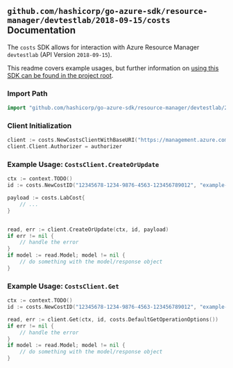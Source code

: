 
## `github.com/hashicorp/go-azure-sdk/resource-manager/devtestlab/2018-09-15/costs` Documentation

The `costs` SDK allows for interaction with Azure Resource Manager `devtestlab` (API Version `2018-09-15`).

This readme covers example usages, but further information on [using this SDK can be found in the project root](https://github.com/hashicorp/go-azure-sdk/tree/main/docs).

### Import Path

```go
import "github.com/hashicorp/go-azure-sdk/resource-manager/devtestlab/2018-09-15/costs"
```


### Client Initialization

```go
client := costs.NewCostsClientWithBaseURI("https://management.azure.com")
client.Client.Authorizer = authorizer
```


### Example Usage: `CostsClient.CreateOrUpdate`

```go
ctx := context.TODO()
id := costs.NewCostID("12345678-1234-9876-4563-123456789012", "example-resource-group", "labName", "costName")

payload := costs.LabCost{
	// ...
}


read, err := client.CreateOrUpdate(ctx, id, payload)
if err != nil {
	// handle the error
}
if model := read.Model; model != nil {
	// do something with the model/response object
}
```


### Example Usage: `CostsClient.Get`

```go
ctx := context.TODO()
id := costs.NewCostID("12345678-1234-9876-4563-123456789012", "example-resource-group", "labName", "costName")

read, err := client.Get(ctx, id, costs.DefaultGetOperationOptions())
if err != nil {
	// handle the error
}
if model := read.Model; model != nil {
	// do something with the model/response object
}
```
